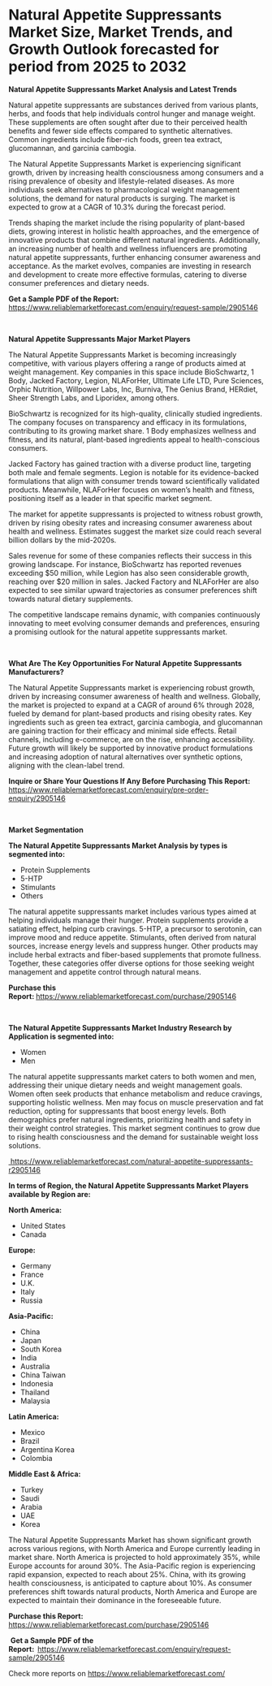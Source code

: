 <p><h1>Natural Appetite Suppressants Market Size, Market Trends, and Growth Outlook forecasted for period from 2025 to 2032</h1></p><p><strong>Natural Appetite Suppressants Market Analysis and Latest Trends</strong></p>
<p><p>Natural appetite suppressants are substances derived from various plants, herbs, and foods that help individuals control hunger and manage weight. These supplements are often sought after due to their perceived health benefits and fewer side effects compared to synthetic alternatives. Common ingredients include fiber-rich foods, green tea extract, glucomannan, and garcinia cambogia.</p><p>The Natural Appetite Suppressants Market is experiencing significant growth, driven by increasing health consciousness among consumers and a rising prevalence of obesity and lifestyle-related diseases. As more individuals seek alternatives to pharmacological weight management solutions, the demand for natural products is surging. The market is expected to grow at a CAGR of 10.3% during the forecast period.</p><p>Trends shaping the market include the rising popularity of plant-based diets, growing interest in holistic health approaches, and the emergence of innovative products that combine different natural ingredients. Additionally, an increasing number of health and wellness influencers are promoting natural appetite suppressants, further enhancing consumer awareness and acceptance. As the market evolves, companies are investing in research and development to create more effective formulas, catering to diverse consumer preferences and dietary needs.</p></p>
<p><strong>Get a Sample PDF of the Report:&nbsp;</strong> <a href="https://www.reliablemarketforecast.com/enquiry/request-sample/2905146?utm_campaign=2413&utm_medium=2&utm_source=Github&utm_content=ia&utm_term=12032025&utm_id=natural-appetite-suppressants">https://www.reliablemarketforecast.com/enquiry/request-sample/2905146</a></p>
<p>&nbsp;</p>
<p><strong>Natural Appetite Suppressants Major Market Players</strong></p>
<p><p>The Natural Appetite Suppressants Market is becoming increasingly competitive, with various players offering a range of products aimed at weight management. Key companies in this space include BioSchwartz, 1 Body, Jacked Factory, Legion, NLAForHer, Ultimate Life LTD, Pure Sciences, Orphic Nutrition, Willpower Labs, Inc, Burniva, The Genius Brand, HERdiet, Sheer Strength Labs, and Liporidex, among others.</p><p>BioSchwartz is recognized for its high-quality, clinically studied ingredients. The company focuses on transparency and efficacy in its formulations, contributing to its growing market share. 1 Body emphasizes wellness and fitness, and its natural, plant-based ingredients appeal to health-conscious consumers.</p><p>Jacked Factory has gained traction with a diverse product line, targeting both male and female segments. Legion is notable for its evidence-backed formulations that align with consumer trends toward scientifically validated products. Meanwhile, NLAForHer focuses on women’s health and fitness, positioning itself as a leader in that specific market segment.</p><p>The market for appetite suppressants is projected to witness robust growth, driven by rising obesity rates and increasing consumer awareness about health and wellness. Estimates suggest the market size could reach several billion dollars by the mid-2020s.</p><p>Sales revenue for some of these companies reflects their success in this growing landscape. For instance, BioSchwartz has reported revenues exceeding $50 million, while Legion has also seen considerable growth, reaching over $20 million in sales. Jacked Factory and NLAForHer are also expected to see similar upward trajectories as consumer preferences shift towards natural dietary supplements.</p><p>The competitive landscape remains dynamic, with companies continuously innovating to meet evolving consumer demands and preferences, ensuring a promising outlook for the natural appetite suppressants market.</p></p>
<p>&nbsp;</p>
<p><strong>What Are The Key Opportunities For Natural Appetite Suppressants Manufacturers?</strong></p>
<p><p>The Natural Appetite Suppressants market is experiencing robust growth, driven by increasing consumer awareness of health and wellness. Globally, the market is projected to expand at a CAGR of around 6% through 2028, fueled by demand for plant-based products and rising obesity rates. Key ingredients such as green tea extract, garcinia cambogia, and glucomannan are gaining traction for their efficacy and minimal side effects. Retail channels, including e-commerce, are on the rise, enhancing accessibility. Future growth will likely be supported by innovative product formulations and increasing adoption of natural alternatives over synthetic options, aligning with the clean-label trend.</p></p>
<p><strong>Inquire or Share Your Questions If Any Before Purchasing This Report:</strong> <a href="https://www.reliablemarketforecast.com/enquiry/pre-order-enquiry/2905146?utm_campaign=2413&utm_medium=2&utm_source=Github&utm_content=ia&utm_term=12032025&utm_id=natural-appetite-suppressants">https://www.reliablemarketforecast.com/enquiry/pre-order-enquiry/2905146</a></p>
<p>&nbsp;</p>
<p><strong>Market Segmentation</strong></p>
<p><strong>The Natural Appetite Suppressants Market Analysis by types is segmented into:</strong></p>
<p><ul><li>Protein Supplements</li><li>5-HTP</li><li>Stimulants</li><li>Others</li></ul></p>
<p><p>The natural appetite suppressants market includes various types aimed at helping individuals manage their hunger. Protein supplements provide a satiating effect, helping curb cravings. 5-HTP, a precursor to serotonin, can improve mood and reduce appetite. Stimulants, often derived from natural sources, increase energy levels and suppress hunger. Other products may include herbal extracts and fiber-based supplements that promote fullness. Together, these categories offer diverse options for those seeking weight management and appetite control through natural means.</p></p>
<p><strong>Purchase this Report:&nbsp;</strong><a href="https://www.reliablemarketforecast.com/purchase/2905146?utm_campaign=2413&utm_medium=2&utm_source=Github&utm_content=ia&utm_term=12032025&utm_id=natural-appetite-suppressants">https://www.reliablemarketforecast.com/purchase/2905146</a></p>
<p>&nbsp;</p>
<p><strong>The Natural Appetite Suppressants Market Industry Research by Application is segmented into:</strong></p>
<p><ul><li>Women</li><li>Men</li></ul></p>
<p><p>The natural appetite suppressants market caters to both women and men, addressing their unique dietary needs and weight management goals. Women often seek products that enhance metabolism and reduce cravings, supporting holistic wellness. Men may focus on muscle preservation and fat reduction, opting for suppressants that boost energy levels. Both demographics prefer natural ingredients, prioritizing health and safety in their weight control strategies. This market segment continues to grow due to rising health consciousness and the demand for sustainable weight loss solutions.</p></p>
<p><a href="https://www.reliablemarketforecast.com/natural-appetite-suppressants-r2905146?utm_campaign=2413&utm_medium=2&utm_source=Github&utm_content=ia&utm_term=12032025&utm_id=natural-appetite-suppressants">&nbsp;https://www.reliablemarketforecast.com/natural-appetite-suppressants-r2905146</a></p>
<p><strong>In terms of Region, the Natural Appetite Suppressants Market Players available by Region are:</strong></p>
<p>
    <p> <strong> North America: </strong>
        <ul>
            <li>United States</li>
            <li>Canada</li>
        </ul>
        </p> 
    <p> <strong> Europe: </strong>
        <ul>
            <li>Germany</li>
            <li>France</li>
            <li>U.K.</li>
            <li>Italy</li>
            <li>Russia</li>
        </ul>
        </p> 
    <p> <strong> Asia-Pacific: </strong>
        <ul>
            <li>China</li>
            <li>Japan</li>
            <li>South Korea</li>
            <li>India</li>
            <li>Australia</li>
            <li>China Taiwan</li>
            <li>Indonesia</li>
            <li>Thailand</li>
            <li>Malaysia</li>
        </ul>
        </p> 
    <p> <strong> Latin America: </strong>
        <ul>
            <li>Mexico</li>
            <li>Brazil</li>
            <li>Argentina Korea</li>
            <li>Colombia</li>
        </ul>
        </p> 
    <p> <strong> Middle East & Africa: </strong>
        <ul>
            <li>Turkey</li>
            <li>Saudi</li>
            <li>Arabia</li>
            <li>UAE</li>
            <li>Korea</li>
        </ul>
    </p>
    </p>
<p><p>The Natural Appetite Suppressants Market has shown significant growth across various regions, with North America and Europe currently leading in market share. North America is projected to hold approximately 35%, while Europe accounts for around 30%. The Asia-Pacific region is experiencing rapid expansion, expected to reach about 25%. China, with its growing health consciousness, is anticipated to capture about 10%. As consumer preferences shift towards natural products, North America and Europe are expected to maintain their dominance in the foreseeable future.</p></p>
<p><strong>Purchase this Report: </strong><a href="https://www.reliablemarketforecast.com/purchase/2905146?utm_campaign=2413&utm_medium=2&utm_source=Github&utm_content=ia&utm_term=12032025&utm_id=natural-appetite-suppressants">https://www.reliablemarketforecast.com/purchase/2905146</a></p>
<p>&nbsp;<strong>Get a Sample PDF of the Report:&nbsp;&nbsp;</strong><a href="https://www.reliablemarketforecast.com/enquiry/request-sample/2905146?utm_campaign=2413&utm_medium=2&utm_source=Github&utm_content=ia&utm_term=12032025&utm_id=natural-appetite-suppressants">https://www.reliablemarketforecast.com/enquiry/request-sample/2905146</a></p>
<p><strong></strong></p>
<p>Check more reports on <a href="https://www.reliablemarketforecast.com/?utm_campaign=2413&utm_medium=2&utm_source=Github&utm_content=ia&utm_term=12032025&utm_id=natural-appetite-suppressants">https://www.reliablemarketforecast.com/</a></p>